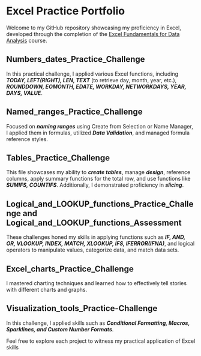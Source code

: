 # Excel Practice Portfolio

Welcome to my GitHub repository showcasing my proficiency in Excel, developed through the completion of the [Excel Fundamentals for Data Analysis](https://www.coursera.org/specializations/excel-data-analytics-visualization) course.

## Numbers_dates_Practice_Challenge
In this practical challenge, I applied various Excel functions, including ***TODAY, LEFT(RIGHT), LEN, TEXT*** (to retrieve day, month, year, etc.), ***ROUNDDOWN, EOMONTH, EDATE, WORKDAY, NETWORKDAYS, YEAR, DAYS, VALUE***.

## Named_ranges_Practice_Challenge
Focused on ***naming ranges*** using Create from Selection or Name Manager, I applied them in formulas, utilized ***Data Validation***, and managed formula reference styles.

## Tables_Practice_Challenge
This file showcases my ability to ***create tables***, manage ***design***, reference columns, apply summary functions for the total row, and use functions like ***SUMIFS, COUNTIFS***. Additionally, I demonstrated proficiency in ***slicing***.

## Logical_and_LOOKUP_functions_Practice_Challenge and Logical_and_LOOKUP_functions_Assessment
These challenges honed my skills in applying functions such as ***IF, AND, OR, VLOOKUP, INDEX, MATCH, XLOOKUP, IFS, IFERROR(IFNA)***, and logical operators to manipulate values, categorize data, and match data sets.

## Excel_charts_Practice_Challenge
I mastered charting techniques and learned how to effectively tell stories with different charts and graphs.

## Visualization_tools_Practice-Challenge
In this challenge, I applied skills such as ***Conditional Formatting, Macros, Sparklines, and Custom Number Formats***.

Feel free to explore each project to witness my practical application of Excel skills
